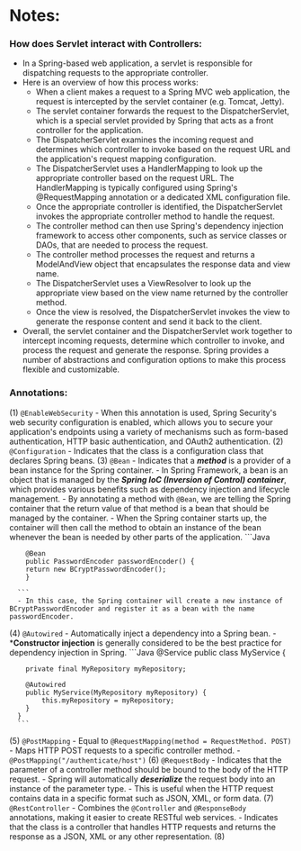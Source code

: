 # Notes:
### How does Servlet interact with Controllers:
- In a Spring-based web application, a servlet is responsible for dispatching requests to the appropriate controller. 
- Here is an overview of how this process works:
  - When a client makes a request to a Spring MVC web application, the request is intercepted by the servlet container (e.g. Tomcat, Jetty).
  - The servlet container forwards the request to the DispatcherServlet, which is a special servlet provided by Spring that acts as a front controller for the application.
  - The DispatcherServlet examines the incoming request and determines which controller to invoke based on the request URL and the application's request mapping configuration.
  - The DispatcherServlet uses a HandlerMapping to look up the appropriate controller based on the request URL. The HandlerMapping is typically configured using Spring's @RequestMapping annotation or a dedicated XML configuration file.
  - Once the appropriate controller is identified, the DispatcherServlet invokes the appropriate controller method to handle the request.
  - The controller method can then use Spring's dependency injection framework to access other components, such as service classes or DAOs, that are needed to process the request.
  - The controller method processes the request and returns a ModelAndView object that encapsulates the response data and view name.
  - The DispatcherServlet uses a ViewResolver to look up the appropriate view based on the view name returned by the controller method.
  - Once the view is resolved, the DispatcherServlet invokes the view to generate the response content and send it back to the client.
- Overall, the servlet container and the DispatcherServlet work together to intercept incoming requests, determine which controller to invoke, and process the request and generate the response. Spring provides a number of abstractions and configuration options to make this process flexible and customizable.

### Annotations:
  (1) `@EnableWebSecurity`
      - When this annotation is used, Spring Security's web security configuration is enabled, which allows you to secure your application's endpoints using a variety of mechanisms such as form-based authentication, HTTP basic authentication, and OAuth2 authentication.
  (2) `@Configuration`
      - Indicates that the class is a configuration class that declares Spring beans.
  (3) `@Bean`
      - Indicates that a ***method*** is a provider of a bean instance for the Spring container. 
      - In Spring Framework, a bean is an object that is managed by the ***Spring IoC (Inversion of Control) container***, which provides various benefits such as dependency injection and lifecycle management.
      - By annotating a method with `@Bean`, we are telling the Spring container that the return value of that method is a bean that should be managed by the container. 
      - When the Spring container starts up, the container will then call the method to obtain an instance of the bean whenever the bean is needed by other parts of the application.
      ```Java
      
        @Bean
        public PasswordEncoder passwordEncoder() {
        return new BCryptPasswordEncoder();
        }

      ```
      - In this case, the Spring container will create a new instance of BCryptPasswordEncoder and register it as a bean with the name passwordEncoder.
  (4) `@Autowired`
      - Automatically inject a dependency into a Spring bean.
      - ***Constructor injection** is generally considered to be the best practice for dependency injection in Spring.
      ```Java
      @Service
      public class MyService {

        private final MyRepository myRepository;

        @Autowired
        public MyService(MyRepository myRepository) {
            this.myRepository = myRepository;
        }
      }
      ```
  (5) `@PostMapping`
      - Equal to `@RequestMapping(method = RequestMethod. POST)`
      - Maps HTTP POST requests to a specific controller method.
        - `@PostMapping("/authenticate/host")`
  (6) `@RequestBody`
      - Indicates that the parameter of a controller method should be bound to the body of the HTTP request.
      - Spring will automatically ***deserialize*** the request body into an instance of the parameter type. 
      - This is useful when the HTTP request contains data in a specific format such as JSON, XML, or form data.
  (7) `@RestController`
      - Combines the `@Controller` and `@ResponseBody` annotations, making it easier to create RESTful web services.
      - Indicates that the class is a controller that handles HTTP requests and returns the response as a JSON, XML or any other representation.
  (8) 
